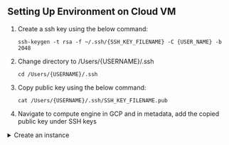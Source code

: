 ## Setting Up Environment on Cloud VM

1. Create a ssh key using the below command:
   ```ssh
   ssh-keygen -t rsa -f ~/.ssh/{SSH_KEY_FILENAME} -C {USER_NAME} -b 2048
   ```
2. Change directory to /Users/{USERNAME}/.ssh
   ```ssh
   cd /Users/{USERNAME}/.ssh
   ```
3. Copy public key using the below command:
   ```ssh
   cat /Users/{USERNAME}/.ssh/SSH_KEY_FILENAME.pub
   ```
4. Navigate to compute engine in GCP and in metadata, add the copied public key under SSH keys

<details><summary>Create an instance</summary>

1. Under VM Instances, create a new VM Instance
2. Choose the region close to your location
3. e2-standard-4 is preferable machine type
4. Change bootdisk to Ubuntu (Ubuntu 20.04 LTS)
5. Change size to 30gb

</details>

